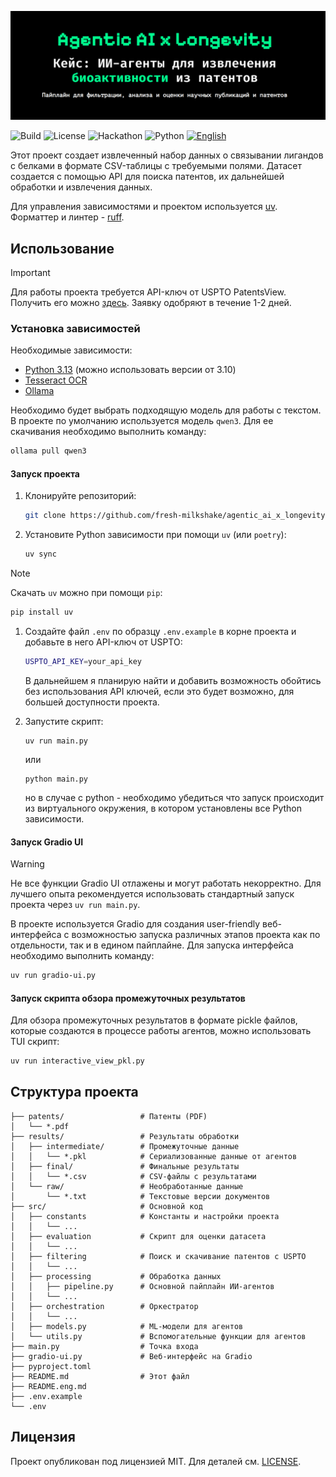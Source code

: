 ![header](assets/header.png)

![Build](https://github.com/fresh-milkshake/agentic_ai_x_longevity/actions/workflows/gh-pages.yml/badge.svg)
![License](https://img.shields.io/github/license/fresh-milkshake/agentic_ai_x_longevity)
![Hackathon](https://img.shields.io/badge/Agentic%20AI%20X%20Longevity-Hackathon-lightgreen)
![Python](https://img.shields.io/badge/Python-3.13%2B-blue)
<a href="README.eng.md">
   ![English](https://img.shields.io/badge/English%20version%20of%20README-README.eng.md-blue)
</a>

Этот проект создает извлеченный набор данных о связывании лигандов с белками в формате CSV-таблицы с требуемыми полями. Датасет создается с помощью API для поиска патентов, их дальнейшей обработки и извлечения данных.

Для управления зависимостями и проектом используется [uv](https://docs.astral.sh/uv/). Форматтер и линтер - [ruff](https://github.com/astral-sh/ruff).

## Использование

> [!IMPORTANT]
> Для работы проекта требуется API-ключ от USPTO PatentsView. Получить его можно [здесь](https://patentsview-support.atlassian.net/servicedesk/customer/portal/1/group/1/create/18). Заявку одобряют в течение 1-2 дней.

### Установка зависимостей

Необходимые зависимости:
- [Python 3.13](https://www.python.org/downloads/release/python-3130/) (можно использовать версии от 3.10)
- [Tesseract OCR](https://github.com/tesseract-ocr/tesseract)
- [Ollama](https://ollama.ai/)

Необходимо будет выбрать подходящую модель для работы с текстом. В проекте по умолчанию используется модель `qwen3`. Для ее скачивания необходимо выполнить команду:

```bash
ollama pull qwen3
```

#### Запуск проекта

1. Клонируйте репозиторий:
   ```bash
   git clone https://github.com/fresh-milkshake/agentic_ai_x_longevity
   ```
2. Установите Python зависимости при помощи `uv` (или `poetry`):
   ```bash
   uv sync
   ```

> [!NOTE]
> Скачать `uv` можно при помощи `pip`:
>
> ```bash
> pip install uv
> ```

1. Создайте файл `.env` по образцу `.env.example` в корне проекта и добавьте в него API-ключ от USPTO:
   ```bash
   USPTO_API_KEY=your_api_key
   ```

   В дальнейшем я планирую найти и добавить возможность обойтись без использования API ключей, если это будет возможно, для большей доступности проекта.

2. Запустите скрипт:
   ```
   uv run main.py
   ```
   или
   ```
   python main.py
   ```
   но в случае с python - необходимо убедиться что запуск происходит из виртуального окружения, в котором установлены все Python зависимости.

#### Запуск Gradio UI

> [!WARNING]
> Не все функции Gradio UI отлажены и могут работать некорректно. Для лучшего опыта рекомендуется использовать стандартный запуск проекта через `uv run main.py`.

В проекте используется Gradio для создания user-friendly веб-интерфейса с возможностью запуска различных этапов проекта как по отдельности, так и в едином пайплайне.
Для запуска интерфейса необходимо выполнить команду:

```bash
uv run gradio-ui.py
```

#### Запуск скрипта обзора промежуточных результатов

Для обзора промежуточных результатов в формате pickle файлов, которые создаются в процессе работы агентов, можно использовать TUI скрипт:

```bash
uv run interactive_view_pkl.py
```

## Структура проекта

```
├── patents/                 # Патенты (PDF)
│   └── *.pdf
├── results/                 # Результаты обработки
│   ├── intermediate/        # Промежуточные данные
│   │   └── *.pkl            # Сериализованные данные от агентов
│   ├── final/               # Финальные результаты
│   │   └── *.csv            # CSV-файлы с результатами
│   └── raw/                 # Необработанные данные
│       └── *.txt            # Текстовые версии документов
├── src/                     # Основной код
│   ├── constants            # Константы и настройки проекта
│   │   └── ...
│   ├── evaluation           # Скрипт для оценки датасета
│   │   └── ...
│   ├── filtering            # Поиск и скачивание патентов с USPTO
│   │   └── ...
│   ├── processing           # Обработка данных
│   │   ├── pipeline.py      # Основной пайплайн ИИ-агентов
│   │   └── ...
│   ├── orchestration        # Оркестратор
│   │   └── ...
│   ├── models.py            # ML-модели для агентов
│   └── utils.py             # Вспомогательные функции для агентов
├── main.py                  # Точка входа
├── gradio-ui.py             # Веб-интерфейс на Gradio
├── pyproject.toml
├── README.md                # Этот файл
├── README.eng.md
├── .env.example
└── .env
```

## Лицензия

Проект опубликован под лицензией MIT. Для деталей см. [LICENSE](LICENSE.txt).
